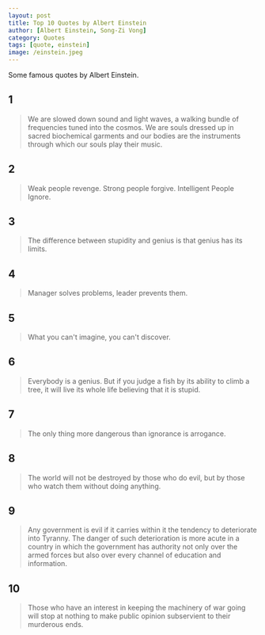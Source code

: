 ```yaml
---
layout: post
title: Top 10 Quotes by Albert Einstein
author: [Albert Einstein, Song-Zi Vong]
category: Quotes
tags: [quote, einstein]
image: /einstein.jpeg
---
```


Some famous quotes by Albert Einstein.

## 1

> We are slowed down sound and light waves, a walking bundle of frequencies tuned into the cosmos. We are souls dressed up in sacred biochemical garments and our bodies are the instruments through which our souls play their music.

## 2

> Weak people revenge. Strong people forgive. Intelligent People Ignore.

## 3

> The difference between stupidity and genius is that genius has its limits.

## 4

> Manager solves problems, leader prevents them.

## 5

> What you can't imagine, you can't discover.

## 6

> Everybody is a genius. But if you judge a fish by its ability to climb a tree, it will live its whole life believing that it is stupid.

## 7

> The only thing more dangerous than ignorance is arrogance.

## 8

> The world will not be destroyed by those who do evil, but by those who watch them without doing anything.

## 9

> Any government is evil if it carries within it the tendency to deteriorate into Tyranny. The danger of such deterioration is more acute in a country in which the government has authority not only over the armed forces but also over every channel of education and information.

## 10

> Those who have an interest in keeping the machinery of war going will stop at nothing to make public opinion subservient to their murderous ends.
